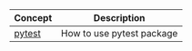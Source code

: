 | Concept | Description |
| --- | --- |
| [pytest](pytest_example/README.md) | How to use pytest package |